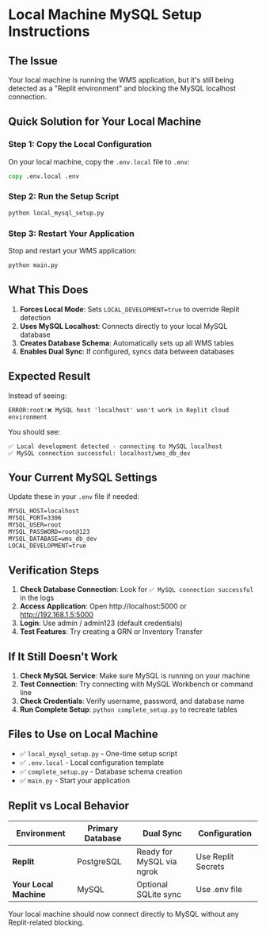# Local Machine MySQL Setup Instructions

## The Issue
Your local machine is running the WMS application, but it's still being detected as a "Replit environment" and blocking the MySQL localhost connection.

## Quick Solution for Your Local Machine

### Step 1: Copy the Local Configuration
On your local machine, copy the `.env.local` file to `.env`:

```cmd
copy .env.local .env
```

### Step 2: Run the Setup Script
```cmd
python local_mysql_setup.py
```

### Step 3: Restart Your Application
Stop and restart your WMS application:
```cmd
python main.py
```

## What This Does

1. **Forces Local Mode**: Sets `LOCAL_DEVELOPMENT=true` to override Replit detection
2. **Uses MySQL Localhost**: Connects directly to your local MySQL database
3. **Creates Database Schema**: Automatically sets up all WMS tables
4. **Enables Dual Sync**: If configured, syncs data between databases

## Expected Result

Instead of seeing:
```
ERROR:root:❌ MySQL host 'localhost' won't work in Replit cloud environment
```

You should see:
```
✅ Local development detected - connecting to MySQL localhost
✅ MySQL connection successful: localhost/wms_db_dev
```

## Your Current MySQL Settings
Update these in your `.env` file if needed:

```
MYSQL_HOST=localhost
MYSQL_PORT=3306
MYSQL_USER=root
MYSQL_PASSWORD=root@123
MYSQL_DATABASE=wms_db_dev
LOCAL_DEVELOPMENT=true
```

## Verification Steps

1. **Check Database Connection**: Look for `✅ MySQL connection successful` in the logs
2. **Access Application**: Open http://localhost:5000 or http://192.168.1.5:5000
3. **Login**: Use admin / admin123 (default credentials)
4. **Test Features**: Try creating a GRN or Inventory Transfer

## If It Still Doesn't Work

1. **Check MySQL Service**: Make sure MySQL is running on your machine
2. **Test Connection**: Try connecting with MySQL Workbench or command line
3. **Check Credentials**: Verify username, password, and database name
4. **Run Complete Setup**: `python complete_setup.py` to recreate tables

## Files to Use on Local Machine

- ✅ `local_mysql_setup.py` - One-time setup script
- ✅ `.env.local` - Local configuration template  
- ✅ `complete_setup.py` - Database schema creation
- ✅ `main.py` - Start your application

## Replit vs Local Behavior

| Environment | Primary Database | Dual Sync | Configuration |
|-------------|------------------|-----------|---------------|
| **Replit** | PostgreSQL | Ready for MySQL via ngrok | Use Replit Secrets |
| **Your Local Machine** | MySQL | Optional SQLite sync | Use .env file |

Your local machine should now connect directly to MySQL without any Replit-related blocking.